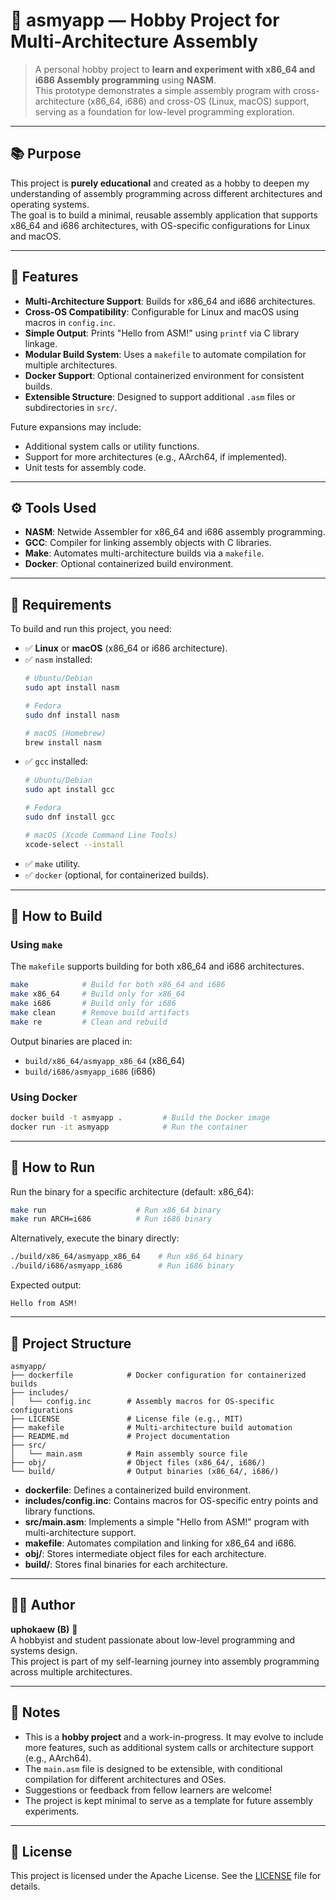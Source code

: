 # 🧠 asmyapp — Hobby Project for Multi-Architecture Assembly

> A personal hobby project to **learn and experiment with x86_64 and i686 Assembly programming** using **NASM**.  
> This prototype demonstrates a simple assembly program with cross-architecture (x86_64, i686) and cross-OS (Linux, macOS) support, serving as a foundation for low-level programming exploration.

---

## 📚 Purpose

This project is **purely educational** and created as a hobby to deepen my understanding of assembly programming across different architectures and operating systems.  
The goal is to build a minimal, reusable assembly application that supports x86_64 and i686 architectures, with OS-specific configurations for Linux and macOS.

---

## 🧪 Features

- **Multi-Architecture Support**: Builds for x86_64 and i686 architectures.
- **Cross-OS Compatibility**: Configurable for Linux and macOS using macros in `config.inc`.
- **Simple Output**: Prints "Hello from ASM!" using `printf` via C library linkage.
- **Modular Build System**: Uses a `makefile` to automate compilation for multiple architectures.
- **Docker Support**: Optional containerized environment for consistent builds.
- **Extensible Structure**: Designed to support additional `.asm` files or subdirectories in `src/`.

Future expansions may include:
- Additional system calls or utility functions.
- Support for more architectures (e.g., AArch64, if implemented).
- Unit tests for assembly code.

---

## ⚙️ Tools Used

- **NASM**: Netwide Assembler for x86_64 and i686 assembly programming.
- **GCC**: Compiler for linking assembly objects with C libraries.
- **Make**: Automates multi-architecture builds via a `makefile`.
- **Docker**: Optional containerized build environment.

---

## 🧰 Requirements

To build and run this project, you need:

- ✅ **Linux** or **macOS** (x86_64 or i686 architecture).
- ✅ `nasm` installed:
  ```bash
  # Ubuntu/Debian
  sudo apt install nasm
  
  # Fedora
  sudo dnf install nasm
  
  # macOS (Homebrew)
  brew install nasm
  ```
- ✅ `gcc` installed:
  ```bash
  # Ubuntu/Debian
  sudo apt install gcc
  
  # Fedora
  sudo dnf install gcc
  
  # macOS (Xcode Command Line Tools)
  xcode-select --install
  ```
- ✅ `make` utility.
- ✅ `docker` (optional, for containerized builds).

---

## 🔨 How to Build

### Using `make`
The `makefile` supports building for both x86_64 and i686 architectures.

```bash
make            # Build for both x86_64 and i686
make x86_64     # Build only for x86_64
make i686       # Build only for i686
make clean      # Remove build artifacts
make re         # Clean and rebuild
```

Output binaries are placed in:
- `build/x86_64/asmyapp_x86_64` (x86_64)
- `build/i686/asmyapp_i686` (i686)

### Using Docker
```bash
docker build -t asmyapp .         # Build the Docker image
docker run -it asmyapp            # Run the container
```

---

## 🧪 How to Run

Run the binary for a specific architecture (default: x86_64):

```bash
make run                    # Run x86_64 binary
make run ARCH=i686          # Run i686 binary
```

Alternatively, execute the binary directly:

```bash
./build/x86_64/asmyapp_x86_64    # Run x86_64 binary
./build/i686/asmyapp_i686        # Run i686 binary
```

Expected output:
```
Hello from ASM!
```

---

## 📁 Project Structure

```
asmyapp/
├── dockerfile            # Docker configuration for containerized builds
├── includes/
│   └── config.inc        # Assembly macros for OS-specific configurations
├── LICENSE               # License file (e.g., MIT)
├── makefile              # Multi-architecture build automation
├── README.md             # Project documentation
├── src/
│   └── main.asm          # Main assembly source file
├── obj/                  # Object files (x86_64/, i686/)
└── build/                # Output binaries (x86_64/, i686/)
```

- **dockerfile**: Defines a containerized build environment.
- **includes/config.inc**: Contains macros for OS-specific entry points and library functions.
- **src/main.asm**: Implements a simple "Hello from ASM!" program with multi-architecture support.
- **makefile**: Automates compilation and linking for x86_64 and i686.
- **obj/**: Stores intermediate object files for each architecture.
- **build/**: Stores final binaries for each architecture.

---

## 👨‍💻 Author

**uphokaew (B)** 🐝  
A hobbyist and student passionate about low-level programming and systems design.  
This project is part of my self-learning journey into assembly programming across multiple architectures.

---

## 💬 Notes

- This is a **hobby project** and a work-in-progress. It may evolve to include more features, such as additional system calls or architecture support (e.g., AArch64).
- The `main.asm` file is designed to be extensible, with conditional compilation for different architectures and OSes.
- Suggestions or feedback from fellow learners are welcome!
- The project is kept minimal to serve as a template for future assembly experiments.

---

## 📜 License

This project is licensed under the Apache License. See the [LICENSE](./LICENSE) file for details.